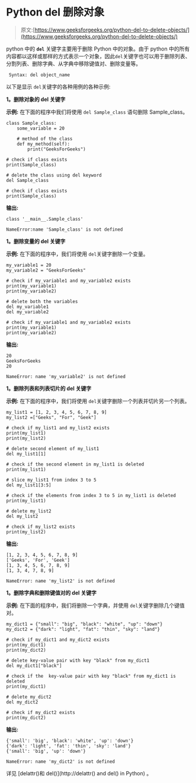 # Python del 删除对象

> 原文:[https://www.geeksforgeeks.org/python-del-to-delete-objects/](https://www.geeksforgeeks.org/python-del-to-delete-objects/)

python 中的 **`del`** 关键字主要用于删除 Python 中的对象。由于 python 中的所有内容都以这样或那样的方式表示一个对象，因此`del`关键字也可以用于删除列表、分割列表、删除字典、从字典中移除键值对、删除变量等。

```
 Syntax: del object_name
```

以下是显示 `del`关键字的各种用例的各种示例:

**1。删除对象的 del 关键字**

**示例:**
在下面的程序中我们将使用 `del Sample_class` 语句删除 Sample_class。

```
class Sample_class:
    some_variable = 20

    # method of the class
    def my_method(self):
        print("GeeksForGeeks")

# check if class exists
print(Sample_class)

# delete the class using del keyword
del Sample_class

# check if class exists
print(Sample_class)
```

**输出:**

```
class '__main__.Sample_class'
```

```
NameError:name 'Sample_class' is not defined
```

**1。删除变量的 del 关键字**

**示例:**
在下面的程序中，我们将使用 `del`关键字删除一个变量。

```
my_variable1 = 20
my_variable2 = "GeeksForGeeks"

# check if my_variable1 and my_variable2 exists
print(my_variable1)
print(my_variable2)

# delete both the variables
del my_variable1
del my_variable2

# check if my_variable1 and my_variable2 exists
print(my_variable1)
print(my_variable2)
```

**输出:**

```
20
GeeksForGeeks
20
```

```
NameError: name 'my_variable2' is not defined
```

**1。删除列表和列表切片的 del 关键字**

**示例:**
在下面的程序中，我们将使用 `del`关键字删除一个列表并切片另一个列表。

```
my_list1 = [1, 2, 3, 4, 5, 6, 7, 8, 9]
my_list2 =["Geeks", "For", "Geek"]

# check if my_list1 and my_list2 exists
print(my_list1)
print(my_list2)

# delete second element of my_list1
del my_list1[1]

# check if the second element in my_list1 is deleted
print(my_list1)

# slice my_list1 from index 3 to 5
del my_list1[3:5]

# check if the elements from index 3 to 5 in my_list1 is deleted
print(my_list1)

# delete my_list2
del my_list2

# check if my_list2 exists
print(my_list2)
```

**输出:**

```
[1, 2, 3, 4, 5, 6, 7, 8, 9]
['Geeks', 'For', 'Geek']
[1, 3, 4, 5, 6, 7, 8, 9]
[1, 3, 4, 7, 8, 9]
```

```
NameError: name 'my_list2' is not defined
```

**1。删除字典和删除键值对的 del 关键字**

**示例:**
在下面的程序中，我们将删除一个字典，并使用 `del`关键字删除几个键值对。

```
my_dict1 = {"small": "big", "black": "white", "up": "down"}
my_dict2 = {"dark": "light", "fat": "thin", "sky": "land"}

# check if my_dict1 and my_dict2 exists
print(my_dict1)
print(my_dict2)

# delete key-value pair with key "black" from my_dict1
del my_dict1["black"]

# check if the  key-value pair with key "black" from my_dict1 is deleted
print(my_dict1)

# delete my_dict2
del my_dict2

# check if my_dict2 exists
print(my_dict2)
```

**输出:**

```
{'small': 'big', 'black': 'white', 'up': 'down'}
{'dark': 'light', 'fat': 'thin', 'sky': 'land'}
{'small': 'big', 'up': 'down'}
```

```
NameError: name 'my_dict2' is not defined
```

详见 [delattr()和 del()](http://delattr() and del() in Python) 。